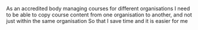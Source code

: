 As an accredited body managing courses for different organisations
I need to be able to copy course content from one organisation to another, and not just within the same organisation
So that I save time and it is easier for me